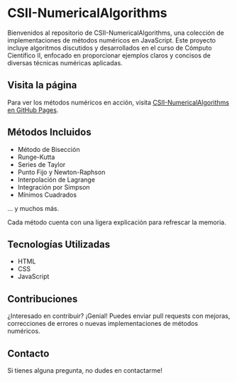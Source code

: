 # CSII-NumericalAlgorithms

Bienvenidos al repositorio de CSII-NumericalAlgorithms, una colección de implementaciones de métodos numéricos en JavaScript. Este proyecto incluye algoritmos discutidos y desarrollados en el curso de Cómputo Científico II, enfocado en proporcionar ejemplos claros y concisos de diversas técnicas numéricas aplicadas.

## Visita la página

Para ver los métodos numéricos en acción, visita [CSII-NumericalAlgorithms en GitHub Pages](https://jesushuidor.github.io/CSII-NumericalAlgorithms/).

## Métodos Incluidos

- Método de Bisección
- Runge-Kutta
- Series de Taylor
- Punto Fijo y Newton-Raphson
- Interpolación de Lagrange
- Integración por Simpson
- Mínimos Cuadrados

... y muchos más.

Cada método cuenta con una ligera explicación para refrescar la memoria.

## Tecnologías Utilizadas

- HTML
- CSS
- JavaScript

## Contribuciones

¿Interesado en contribuir? ¡Genial! Puedes enviar pull requests con mejoras, correcciones de errores o nuevas implementaciones de métodos numéricos.

## Contacto

Si tienes alguna pregunta, no dudes en contactarme!

